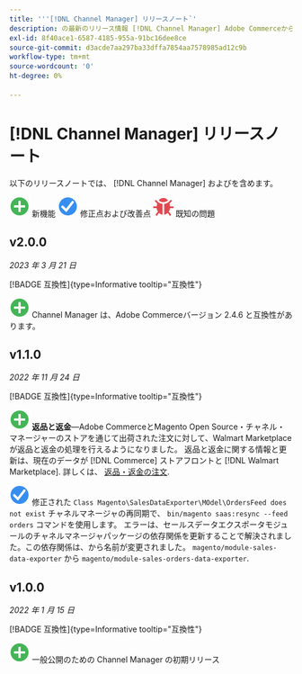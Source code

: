 ```yaml
---
title: '''[!DNL Channel Manager] リリースノート`'
description: の最新のリリース情報 [!DNL Channel Manager] Adobe Commerceから
exl-id: 8f40ace1-6587-4185-955a-91bc16dee8ce
source-git-commit: d3acde7aa297ba33dffa7854aa7578985ad12c9b
workflow-type: tm+mt
source-wordcount: '0'
ht-degree: 0%

---
```


# [!DNL Channel Manager] リリースノート

以下のリリースノートでは、 [!DNL Channel Manager] およびを含めます。

![新規](../assets/new.svg) 新機能
![修正された問題](../assets/fix.svg) 修正点および改善点
![既知の問題](../assets/bug.svg) 既知の問題


## v2.0.0

*2023 年 3 月 21 日*

[!BADGE 互換性]{type=Informative tooltip="互換性"}

![新規](../assets/new.svg)<!--CHAN-5893--> Channel Manager は、Adobe Commerceバージョン 2.4.6 と互換性があります。

## v1.1.0

*2022 年 11 月 24 日*

[!BADGE 互換性]{type=Informative tooltip="互換性"}

![新規](../assets/new.svg)<!--CHAN-5204--> **返品と返金**—Adobe CommerceとMagento Open Source・チャネル・マネージャーのストアを通じて出荷された注文に対して、Walmart Marketplace が返品と返金の処理を行えるようになりました。 返品と返金に関する情報と更新は、現在のデータが [!DNL Commerce] ストアフロントと [!DNL Walmart Marketplace]. 詳しくは、 [返品・返金の注文](return-refund-orders.md).

![固定](../assets/fix.svg)<!--CHAN-5661--> 修正された `Class Magento\SalesDataExporter\MOdel\OrdersFeed does not exist` チャネルマネージャの再同期で、 `bin/magento saas:resync --feed orders` コマンドを使用します。 エラーは、セールスデータエクスポータモジュールのチャネルマネージャパッケージの依存関係を更新することで解決されました。この依存関係は、から名前が変更されました。 `magento/module-sales-data-exporter` から `magento/module-sales-orders-data-exporter`.

## v1.0.0

*2022 年 1 月 15 日*

[!BADGE 互換性]{type=Informative tooltip="互換性"}

![新規](../assets/new.svg) 一般公開のための Channel Manager の初期リリース

